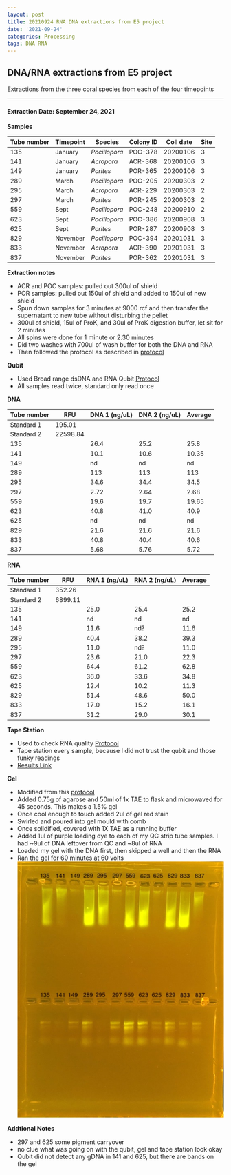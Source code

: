 ```yaml
---
layout: post
title: 20210924 RNA DNA extractions from E5 project
date: '2021-09-24'
categories: Processing
tags: DNA RNA
---
```


## DNA/RNA extractions from E5 project

Extractions from the three coral species from each of the four timepoints

---

#### Extraction Date: September 24, 2021 
**Samples**

| Tube number 	| Timepoint	   	| Species	    | Colony ID 	| Coll date		| Site       	|
|-------------	|------------	|-------------	|-------------	|-------------	|-------------	|
| 135		 	| January	 	| *Pocillopora*	| POC-378      	| 20200106   	| 3				|
| 141			| January	 	| *Acropora*	| ACR-368	    | 20200106		| 3				|
| 149		 	| January	  	| *Porites*		| POR-365    	| 20200106  	| 3				|
| 289		 	| March		 	| *Pocillopora*	| POC-205     	| 20200303   	| 2				|
| 295			| March 		| *Acropora*	| ACR-229	    | 20200303		| 2				|
| 297		 	| March	  		| *Porites*		| POR-245    	| 20200303  	| 2				|
| 559		 	| Sept		 	| *Pocillopora*	| POC-248      	| 20200910   	| 2				|
| 623			| Sept	 		| *Pocillopora*	| POC-386	    | 20200908		| 3				|
| 625		 	| Sept		  	| *Porites*		| POR-287     	| 20200908  	| 3				|
| 829		 	| November	 	| *Pocillopora*	| POC-394   	| 20201031   	| 3				|
| 833			| November	 	| *Acropora*	| ACR-390	    | 20201031		| 3				|
| 837		 	| November	  	| *Porites*		| POR-362    	| 20201031  	| 3				|

**Extraction notes**
 - ACR and POC samples: pulled out 300ul of shield
 - POR samples: pulled out 150ul of shield and added to 150ul of new shield 
 - Spun down samples for 3 minutes at 9000 rcf and then transfer the supernatant to new tube without disturbing the pellet
 - 300ul of shield, 15ul of ProK, and 30ul of ProK digestion buffer, let sit for 2 minutes
 - All spins were done for 1 minute or 2.30 minutes
 - Did two washes with 700ul of wash buffer for both the DNA and RNA
 - Then followed the protocol as described in [protocol](https://github.com/emmastrand/EmmaStrand_Notebook/blob/master/_posts/2019-05-31-Zymo-Duet-RNA-DNA-Extraction-Protocol.md)


**Qubit**
 - Used Broad range dsDNA and RNA Qubit [Protocol](https://meschedl.github.io/MESPutnam_Open_Lab_Notebook/Qubit-Protocol/)
 - All samples read twice, standard only read once
 
**DNA**

| Tube number 	| RFU		   	| DNA 1 (ng/uL) | DNA 2 (ng/uL) | Average     	|
|-------------	|------------	|-------------	|-------------	|-------------	|
| Standard 1  	| 195.01	 	| 		      	| 		      	|	         	|
| Standard 2 	| 22598.84	 	| 		    	| 		    	| 	        	|
| 135		 	|		     	| 26.4	     	| 25.2	     	| 25.8        	|
| 141		 	| 			   	| 10.1      	| 10.6        	| 10.35         |
| 149		  	|		     	| nd 	      	| nd        	| nd        	|
| 289		 	| 			   	| 113        	| 113        	| 113        	|
| 295		  	|		     	| 34.6      	| 34.4         	| 34.5        	|
| 297		 	| 			   	| 2.72       	| 2.64      	| 2.68       	|
| 559		  	|		     	| 19.6       	| 19.7        	| 19.65        	|
| 623		 	| 			   	| 40.8        	| 41.0         	| 40.9       	|
| 625		  	|		     	| nd  	     	| nd         	| nd        	|
| 829		 	| 			   	| 21.6        	| 21.6         	| 21.6        	|
| 833		  	|		     	| 40.8        	| 40.4        	| 40.6        	|
| 837		 	| 			   	| 5.68        	| 5.76         	| 5.72        	|


**RNA**


| Tube number 	| RFU		   	| RNA 1 (ng/uL) | RNA 2 (ng/uL) | Average     	|
|-------------	|------------	|-------------	|-------------	|-------------	|
| Standard 1  	| 352.26	 	| 		      	| 		      	|	         	|
| Standard 2 	| 6899.11	 	| 		    	| 		    	| 	        	|
| 135		 	|		     	| 25.0	     	| 25.4	     	| 25.2        	|
| 141		 	| 			   	| nd	      	| nd        	| nd         	|
| 149		  	|		     	| 11.6 	      	| nd?        	| 11.6        	|
| 289		 	| 			   	| 40.4        	| 38.2        	| 39.3        	|
| 295		  	|		     	| 11.0       	| nd?         	| 11.0        	|
| 297		 	| 			   	| 23.6       	| 21.0      	| 22.3       	|
| 559		  	|		     	| 64.4       	| 61.2        	| 62.8        	|
| 623		 	| 			   	| 36.0        	| 33.6         	| 34.8        	|
| 625		  	|		     	| 12.4       	| 10.2         	| 11.3        	|
| 829		 	| 			   	| 51.4        	| 48.6         	| 50.0        	|
| 833		  	|		     	| 17.0        	| 15.2        	| 16.1        	|
| 837		 	| 			   	| 31.2        	| 29.0         	| 30.1        	|


**Tape Station**
 - Used to check RNA quality [Protocol](https://meschedl.github.io/MESPutnam_Open_Lab_Notebook/RNA-TapeStation-Protocol/)
 - Tape station every sample, because I did not trust the qubit and those funky readings
 - [Results Link](https://github.com/Kterpis/Putnam_Lab_Notebook/blob/36ffd6d6d8795d69b528caa6644a7871bff3272b/images/tape_station/2021-09-24%20-%2013.45.33.pdf)

**Gel**
 - Modified from this [protocol](https://meschedl.github.io/MESPutnam_Open_Lab_Notebook/Gel-Protocol/)
 - Added 0.75g of agarose and 50ml of 1x TAE to flask and microwaved for 45 seconds. This makes a 1.5% gel
 - Once cool enough to touch added 2ul of gel red stain
 - Swirled and poured into gel mould with comb
 - Once solidified, covered with 1X TAE as a running buffer
 - Added 1ul of purple loading dye to each of my QC strip tube samples. I had ~9ul of DNA leftover from QC and ~8ul of RNA
 - Loaded my gel with the DNA first, then skipped a well and then the RNA
 - Ran the gel for 60 minutes at 60 volts
 ![20210924_gel.jpg](https://github.com/Kterpis/Putnam_Lab_Notebook/blob/master/images/gels/20210924_gel.jpg?raw=true)
 
 **Addtional Notes**
  - 297 and 625 some pigment carryover
  - no clue what was going on with the qubit, gel and tape station look okay
  - Qubit did not detect any gDNA in 141 and 625, but there are bands on the gel 